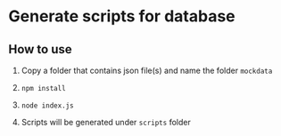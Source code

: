 # Generate scripts for database

## How to use

1. Copy a folder that contains json file(s) and name the folder `mockdata`

2. `npm install`

3. `node index.js`

4. Scripts will be generated under `scripts` folder
